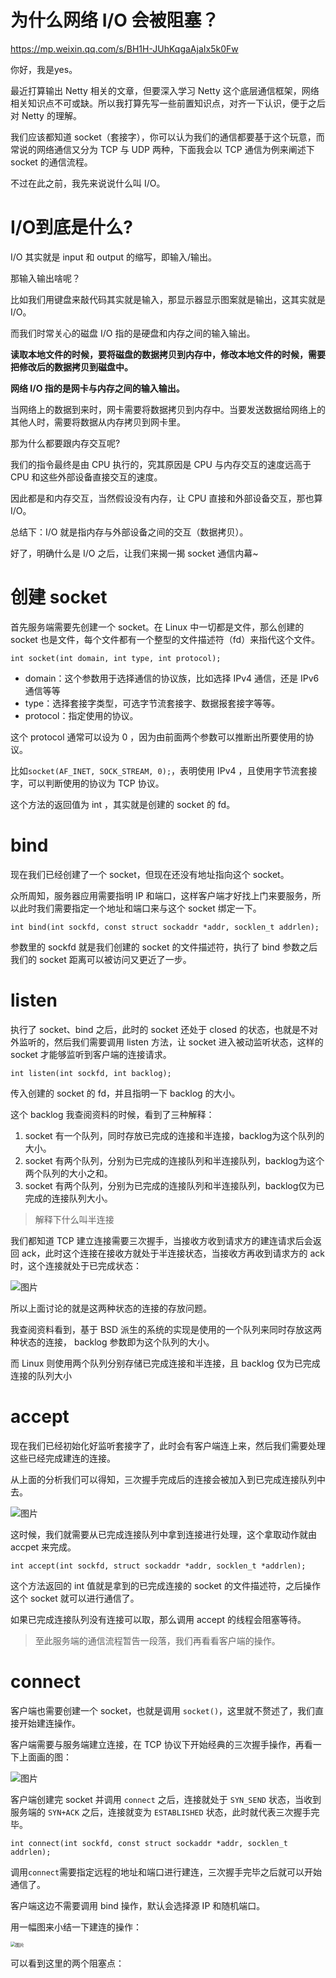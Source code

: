 # 为什么网络 I/O 会被阻塞？

https://mp.weixin.qq.com/s/BH1H-JUhKqgaAjaIx5k0Fw

你好，我是yes。

最近打算输出 Netty 相关的文章，但要深入学习 Netty 这个底层通信框架，网络相关知识点不可或缺。所以我打算先写一些前置知识点，对齐一下认识，便于之后对 Netty 的理解。

我们应该都知道 socket（套接字），你可以认为我们的通信都要基于这个玩意，而常说的网络通信又分为 TCP 与 UDP 两种，下面我会以 TCP 通信为例来阐述下 socket 的通信流程。

不过在此之前，我先来说说什么叫 I/O。

# I/O到底是什么?

I/O 其实就是 input 和 output 的缩写，即输入/输出。

那输入输出啥呢？

比如我们用键盘来敲代码其实就是输入，那显示器显示图案就是输出，这其实就是 I/O。

而我们时常关心的磁盘 I/O 指的是硬盘和内存之间的输入输出。

**读取本地文件的时候，要将磁盘的数据拷贝到内存中，修改本地文件的时候，需要把修改后的数据拷贝到磁盘中。**

**网络 I/O 指的是网卡与内存之间的输入输出。**

当网络上的数据到来时，网卡需要将数据拷贝到内存中。当要发送数据给网络上的其他人时，需要将数据从内存拷贝到网卡里。

那为什么都要跟内存交互呢?

我们的指令最终是由 CPU 执行的，究其原因是 CPU 与内存交互的速度远高于 CPU 和这些外部设备直接交互的速度。

因此都是和内存交互，当然假设没有内存，让 CPU 直接和外部设备交互，那也算 I/O。

总结下：I/O 就是指内存与外部设备之间的交互（数据拷贝）。

好了，明确什么是 I/O 之后，让我们来揭一揭 socket 通信内幕~

# 创建 socket

首先服务端需要先创建一个 socket。在 Linux 中一切都是文件，那么创建的 socket 也是文件，每个文件都有一个整型的文件描述符（fd）来指代这个文件。

```
int socket(int domain, int type, int protocol);
```

- domain：这个参数用于选择通信的协议族，比如选择 IPv4 通信，还是 IPv6 通信等等
- type：选择套接字类型，可选字节流套接字、数据报套接字等等。
- protocol：指定使用的协议。

这个 protocol 通常可以设为 0 ，因为由前面两个参数可以推断出所要使用的协议。

比如`socket(AF_INET, SOCK_STREAM, 0);`，表明使用 IPv4 ，且使用字节流套接字，可以判断使用的协议为 TCP 协议。

这个方法的返回值为 int ，其实就是创建的 socket 的 fd。

# bind

现在我们已经创建了一个 socket，但现在还没有地址指向这个 socket。

众所周知，服务器应用需要指明 IP 和端口，这样客户端才好找上门来要服务，所以此时我们需要指定一个地址和端口来与这个 socket 绑定一下。

```
int bind(int sockfd, const struct sockaddr *addr, socklen_t addrlen);
```

参数里的 sockfd 就是我们创建的 socket 的文件描述符，执行了 bind 参数之后我们的 socket 距离可以被访问又更近了一步。

# listen

执行了 socket、bind 之后，此时的 socket 还处于 closed 的状态，也就是不对外监听的，然后我们需要调用 listen 方法，让 socket 进入被动监听状态，这样的 socket 才能够监听到客户端的连接请求。

```
int listen(int sockfd, int backlog);
```

传入创建的 socket 的 fd，并且指明一下 backlog 的大小。

这个 backlog 我查阅资料的时候，看到了三种解释：

1. socket 有一个队列，同时存放已完成的连接和半连接，backlog为这个队列的大小。
2. socket 有两个队列，分别为已完成的连接队列和半连接队列，backlog为这个两个队列的大小之和。
3. socket 有两个队列，分别为已完成的连接队列和半连接队列，backlog仅为已完成的连接队列大小。

> 解释下什么叫半连接

我们都知道 TCP 建立连接需要三次握手，当接收方收到请求方的建连请求后会返回 ack，此时这个连接在接收方就处于半连接状态，当接收方再收到请求方的 ack 时，这个连接就处于已完成状态：

![图片](IO.assets/640)

所以上面讨论的就是这两种状态的连接的存放问题。

我查阅资料看到，基于 BSD 派生的系统的实现是使用的一个队列来同时存放这两种状态的连接， backlog 参数即为这个队列的大小。

而 Linux 则使用两个队列分别存储已完成连接和半连接，且 backlog 仅为已完成连接的队列大小

# accept

现在我们已经初始化好监听套接字了，此时会有客户端连上来，然后我们需要处理这些已经完成建连的连接。

从上面的分析我们可以得知，三次握手完成后的连接会被加入到已完成连接队列中去。

![图片](IO.assets/640-16373729422302)

这时候，我们就需要从已完成连接队列中拿到连接进行处理，这个拿取动作就由 accpet 来完成。

```
int accept(int sockfd, struct sockaddr *addr, socklen_t *addrlen);
```

这个方法返回的 int 值就是拿到的已完成连接的 socket 的文件描述符，之后操作这个 socket 就可以进行通信了。

如果已完成连接队列没有连接可以取，那么调用 accept 的线程会阻塞等待。

> 至此服务端的通信流程暂告一段落，我们再看看客户端的操作。

# connect

客户端也需要创建一个 socket，也就是调用 `socket()`，这里就不赘述了，我们直接开始建连操作。

客户端需要与服务端建立连接，在 TCP 协议下开始经典的三次握手操作，再看一下上面画的图：

![图片](IO.assets/640-16373729681974)

客户端创建完 socket 并调用 `connect` 之后，连接就处于 `SYN_SEND` 状态，当收到服务端的 `SYN+ACK` 之后，连接就变为 `ESTABLISHED` 状态，此时就代表三次握手完毕。

```
int connect(int sockfd, const struct sockaddr *addr, socklen_t addrlen);
```

调用`connect`需要指定远程的地址和端口进行建连，三次握手完毕之后就可以开始通信了。

客户端这边不需要调用 bind 操作，默认会选择源 IP 和随机端口。

用一幅图来小结一下建连的操作：

<img src="IO.assets/640-16373730035866" alt="图片" style="zoom:50%;" />

可以看到这里的两个阻塞点：


